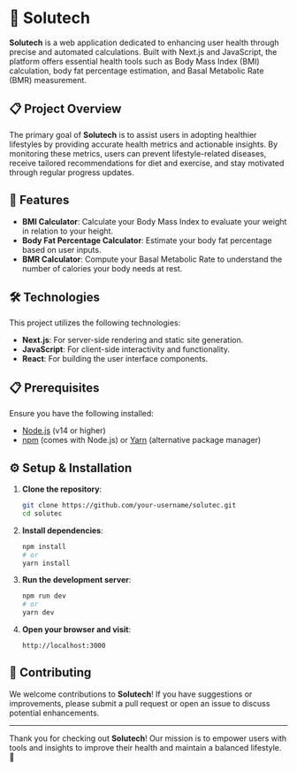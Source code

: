 # 🌟 Solutech

**Solutech** is a web application dedicated to enhancing user health through precise and automated calculations. Built with Next.js and JavaScript, the platform offers essential health tools such as Body Mass Index (BMI) calculation, body fat percentage estimation, and Basal Metabolic Rate (BMR) measurement. 

## 📋 Project Overview

The primary goal of **Solutech** is to assist users in adopting healthier lifestyles by providing accurate health metrics and actionable insights. By monitoring these metrics, users can prevent lifestyle-related diseases, receive tailored recommendations for diet and exercise, and stay motivated through regular progress updates.

## 🚀 Features

- **BMI Calculator**: Calculate your Body Mass Index to evaluate your weight in relation to your height.
- **Body Fat Percentage Calculator**: Estimate your body fat percentage based on user inputs.
- **BMR Calculator**: Compute your Basal Metabolic Rate to understand the number of calories your body needs at rest.

## 🛠️ Technologies

This project utilizes the following technologies:

- **Next.js**: For server-side rendering and static site generation.
- **JavaScript**: For client-side interactivity and functionality.
- **React**: For building the user interface components.

## 📋 Prerequisites

Ensure you have the following installed:

- [Node.js](https://nodejs.org/) (v14 or higher)
- [npm](https://www.npmjs.com/) (comes with Node.js) or [Yarn](https://yarnpkg.com/) (alternative package manager)

## ⚙️ Setup & Installation

1. **Clone the repository**:
    ```bash
    git clone https://github.com/your-username/solutec.git
    cd solutec
    ```

2. **Install dependencies**:
    ```bash
    npm install
    # or
    yarn install
    ```

3. **Run the development server**:
    ```bash
    npm run dev
    # or
    yarn dev
    ```

4. **Open your browser and visit**:
    ```
    http://localhost:3000
    ```

## 🤝 Contributing

We welcome contributions to **Solutech**! If you have suggestions or improvements, please submit a pull request or open an issue to discuss potential enhancements.

---

Thank you for checking out **Solutech**! Our mission is to empower users with tools and insights to improve their health and maintain a balanced lifestyle. 🌟
